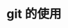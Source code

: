---
---

<!-- <script setup>

    import { useData } from 'vitepress'
    const { theme, page, frontmatter, lang } = useData()
    console.log(page)
</script> -->

# git 的使用
